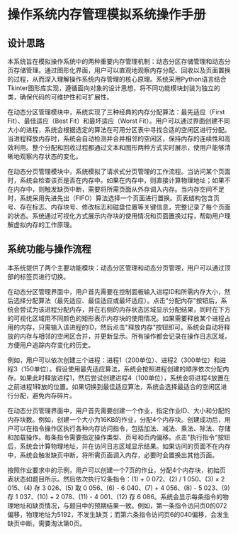 # 操作系统内存管理模拟系统操作手册

## 设计思路

本系统旨在模拟操作系统中的两种重要内存管理机制：动态分区存储管理和动态分页存储管理。通过图形化界面，用户可以直观地观察内存分配、回收以及页面置换的过程，从而深入理解操作系统内存管理的核心原理。系统采用Python语言结合Tkinter图形库实现，遵循面向对象的设计思想，将不同功能模块封装为独立的类，确保代码的可维护性和可扩展性。

在动态分区管理模块中，系统实现了三种经典的内存分配算法：最先适应（First Fit）、最佳适应（Best Fit）和最坏适应（Worst Fit）。用户可以通过界面创建不同大小的进程，系统会根据选定的算法在可用分区表中寻找合适的空闲区进行分配。当进程释放内存时，系统会自动检测并合并相邻的空闲区，保持内存的连续性和高效利用。整个分配和回收过程都通过文本和图形两种方式实时展示，使用户能够清晰地观察内存状态的变化。

在动态分页管理模块中，系统模拟了请求式分页管理的工作流程。当访问某个页面时，系统会检查该页是否在内存中。如果在内存中，则直接计算物理地址；如果不在内存中，则触发缺页中断，需要将所需页面从外存调入内存。当内存空间不足时，系统采用先进先出（FIFO）算法选择一个页面进行置换。页表结构包含页号、存在标志、内存块号、修改标志和磁盘位置等关键信息，完整记录了每个页面的状态。系统通过可视化方式展示内存块的使用情况和页面置换过程，帮助用户理解虚拟内存的工作原理。

## 系统功能与操作流程

本系统提供了两个主要功能模块：动态分区管理和动态分页管理，用户可以通过顶部的标签页进行切换。

在动态分区管理界面中，用户首先需要在控制面板输入进程ID和所需内存大小，然后选择分配算法（最先适应、最佳适应或最坏适应）。点击"分配内存"按钮后，系统会尝试为该进程分配内存，并在右侧的内存状态区域显示分配结果，同时在下方的可视化区域用不同颜色的矩形表示内存块的使用情况。如果需要释放某个进程占用的内存，只需输入该进程的ID，然后点击"释放内存"按钮即可。系统会自动将释放的内存与相邻的空闲区合并，并更新显示。所有操作都会记录在操作日志区域，方便用户追踪内存变化的历史。

例如，用户可以依次创建三个进程：进程1（200单位）、进程2（300单位）和进程3（150单位）。假设使用最先适应算法，系统会按照进程创建的顺序依次分配内存。如果此时释放进程1，然后尝试创建进程4（100单位），系统会将进程4放置在之前进程1释放的位置。如果切换到最佳适应算法，系统会选择最适合的空闲区进行分配，避免内存碎片。

在动态分页管理界面中，用户首先需要创建一个作业，指定作业ID、大小和分配的内存块数。例如，创建一个大小为16KB的作业，分配4个内存块。创建成功后，用户可以在指令操作区执行各种内存访问指令，包括加法、减法、乘法、除法、存储和加载操作。每条指令需要指定操作类型、页号和页内偏移。点击"执行指令"按钮后，系统会计算物理地址，并在访问日志区域显示结果。如果访问的页面不在内存中，系统会触发缺页中断，将所需页面调入内存，必要时会置换出其他页面。

按照作业要求中的示例，用户可以创建一个7页的作业，分配4个内存块，初始页表状态如题目所示。然后依次执行12条指令：(1) + 0 072、(2) / 1 050、(3) × 2 015、(4) 存 3 026、(5) 取 0 056、(6) - 6 040、(7) + 4 056、(8) - 5 023、(9) 存 1 037、(10) + 2 078、(11) - 4 001、(12) 存 6 086。系统会显示每条指令的物理地址和缺页情况，与题目中的预期结果一致。例如，第一条指令访问页0的072偏移，物理地址为5192，不发生缺页；而第六条指令访问页6的040偏移，会发生缺页中断，需要淘汰第0页。
